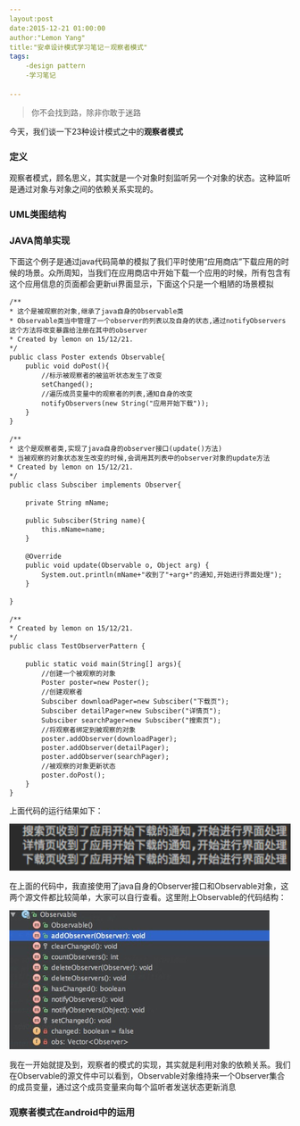 ```yaml
---
layout:post
date:2015-12-21 01:00:00
author:"Lemon Yang"
title:"安卓设计模式学习笔记－观察者模式"
tags:
	-design pattern
	-学习笔记
	
---
```


>你不会找到路，除非你敢于迷路

今天，我们谈一下23种设计模式之中的**观察者模式**

### 定义

观察者模式，顾名思义，其实就是一个对象时刻监听另一个对象的状态。这种监听是通过对象与对象之间的依赖关系实现的。

### UML类图结构


### JAVA简单实现
下面这个例子是通过java代码简单的模拟了我们平时使用“应用商店”下载应用的时候的场景。众所周知，当我们在应用商店中开始下载一个应用的时候，所有包含有这个应用信息的页面都会更新ui界面显示，下面这个只是一个粗陋的场景模拟

	/**
 	* 这个是被观察的对象,继承了java自身的Observable类
 	* Observable类当中管理了一个observer的列表以及自身的状态,通过notifyObservers这个方法将改变暴露给注册在其中的observer
 	* Created by lemon on 15/12/21.
 	*/
	public class Poster extends Observable{
    	public void doPost(){
        	//标示被观察者的被监听状态发生了改变
        	setChanged();
        	//遍历成员变量中的观察者的列表,通知自身的改变
        	notifyObservers(new String("应用开始下载"));
    	}
	}

	/**
 	* 这个是观察者类,实现了java自身的observer接口(update()方法)
 	* 当被观察的对象状态发生改变的时候,会调用其列表中的observer对象的update方法
 	* Created by lemon on 15/12/21.
 	*/
	public class Subsciber implements Observer{

    	private String mName;

    	public Subsciber(String name){
        	this.mName=name;
    	}

    	@Override
    	public void update(Observable o, Object arg) {
        	System.out.println(mName+"收到了"+arg+"的通知,开始进行界面处理");
    	}

	}
	
	/**
 	* Created by lemon on 15/12/21.
 	*/
	public class TestObserverPattern {

    	public static void main(String[] args){
        	//创建一个被观察的对象
        	Poster poster=new Poster();
        	//创建观察者
        	Subsciber downloadPager=new Subsciber("下载页");
        	Subsciber detailPager=new Subsciber("详情页");
        	Subsciber searchPager=new Subsciber("搜索页");
        	//将观察者绑定到被观察的对象
        	poster.addObserver(downloadPager);
        	poster.addObserver(detailPager);
        	poster.addObserver(searchPager);
        	//被观察的对象更新状态
        	poster.doPost();
    	}
	}
	
上面代码的运行结果如下：

![](/img/in-post/2015-12-21-observerpattern-java-sample-result.png)

在上面的代码中，我直接使用了java自身的Observer接口和Observable对象，这两个源文件都比较简单，大家可以自行查看。这里附上Observable的代码结构：

![](/img/in-post/desing_pattern_observer_observable.png)

我在一开始就提及到，观察者的模式的实现，其实就是利用对象的依赖关系。我们在Observable的源文件中可以看到，Observable对象维持来一个Observer集合的成员变量，通过这个成员变量来向每个监听者发送状态更新消息

### 观察者模式在android中的运用